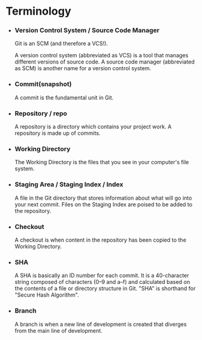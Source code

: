 # Terminology


- ### Version Control System / Source Code Manager

  Git is an SCM (and therefore a VCS!).

  A version control system (abbreviated as VCS) is a tool that manages different versions of source code. A source code manager (abbreviated as SCM) is another name for a version control system.


- ### Commit(snapshot)

  A commit is the fundamental unit in Git.


- ### Repository / repo

  A repository is a directory which contains your project work. A repository is made up of commits.


- ### Working Directory

  The Working Directory is the files that you see in your computer's file system.


- ### Staging Area / Staging Index / Index

  A file in the Git directory that stores information about what will go into your next commit. Files on the Staging Index are poised to be added to the repository.


- ### Checkout

  A checkout is when content in the repository has been copied to the Working Directory.


- ### SHA

  A SHA is basically an ID number for each commit. It is a 40-character string composed of characters (0–9 and a–f) and calculated based on the contents of a file or directory structure in Git. "SHA" is shorthand for "Secure Hash Algorithm".


- ### Branch

  A branch is when a new line of development is created that diverges from the main line of development.



